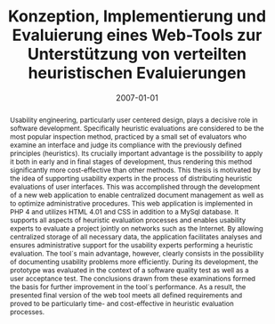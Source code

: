 ---
abstract: Usability engineering, particularly user centered design, plays a decisive
  role in software development. Specifically heuristic evaluations are considered
  to be the most popular inspection method, practiced by a small set of evaluators
  who examine an interface and judge its compliance with the previously defined principles
  (heuristics). Its crucially important advantage is the possibility to apply it both
  in early and in final stages of development, thus rendering this method significantly
  more cost-effective than other methods. This thesis is motivated by the idea of
  supporting usability experts in the process of distributing heuristic evaluations
  of user interfaces. This was accomplished through the development of a new web application
  to enable centralized document management as well as to optimize administrative
  procedures. This web application is implemented in PHP 4 and utilizes HTML 4.01
  and CSS in addition to a MySql database. It supports all aspects of heuristic evaluation
  processes and enables usability experts to evaluate a project jointly on networks
  such as the Internet. By allowing centralized storage of all necessary data, the
  application facilitates analyses and ensures administrative support for the usability
  experts performing a heuristic evaluation. The tool´s main advantage, however, clearly
  consists in the possibility of documenting usability problems more efficiently.
  During its development, the prototype was evaluated in the context of a software
  quality test as well as a user acceptance test. The conclusions drawn from these
  examinations formed the basis for further improvement in the tool´s performance.
  As a result, the presented final version of the web tool meets all defined requirements
  and proved to be particularly time- and cost-effective in heuristic evaluation processes.
authors:
- Johannes Ortmann
date: '2007-01-01'
featured: false
publication_types:
- '7'
publishDate: '2007-01-01'
title: Konzeption, Implementierung und Evaluierung eines Web-Tools zur Unterstützung
  von verteilten heuristischen Evaluierungen
url_pdf: ''
---